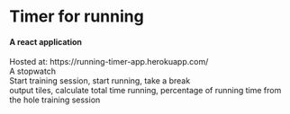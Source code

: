 <h1>Timer for running</h1>
<h4> A react application </h4>
Hosted at: https://running-timer-app.herokuapp.com/
<br>
A stopwatch 
<br>
<div>
  Start training session, start running, take a break <br>
  output tiles, calculate total time running, percentage of running time from the hole training session
</div>
